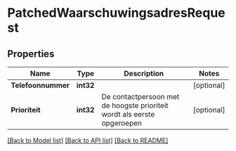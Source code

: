 # PatchedWaarschuwingsadresRequest

## Properties

Name | Type | Description | Notes
------------ | ------------- | ------------- | -------------
**Telefoonnummer** | **int32** |  | [optional] 
**Prioriteit** | **int32** | De contactpersoon met de hoogste prioriteit wordt als eerste opgeroepen | [optional] 

[[Back to Model list]](../README.md#documentation-for-models) [[Back to API list]](../README.md#documentation-for-api-endpoints) [[Back to README]](../README.md)


